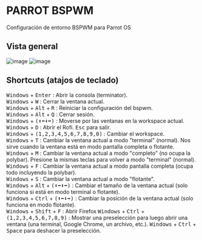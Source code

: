 # PARROT BSPWM
Configuración de entorno BSPWM para Parrot OS

## Vista general
![image](https://user-images.githubusercontent.com/73076414/127237787-caa591ca-f1c4-4379-8c29-723fce9bd9ca.png)
![image](https://user-images.githubusercontent.com/73076414/127238100-e0b5a131-4ae4-4d5e-acf3-bf04660fdc3a.png)


## Shortcuts (atajos de teclado)
<kbd>Windows</kbd> + <kbd>Enter</kbd> : Abrir la consola (terminator).  
<kbd>Windows</kbd> + <kbd>W</kbd> : Cerrar la ventana actual.  
<kbd>Windows</kbd> + <kbd>Alt</kbd> + <kbd>R</kbd> : Reiniciar la configuración del bspwm.  
<kbd>Windows</kbd> + <kbd>Alt</kbd> + <kbd>Q</kbd> : Cerrar sesión.  
<kbd>Windows</kbd> + <kbd>(⬆⬅⬇➡)</kbd> : Moverse por las ventanas en la workspace actual.  
<kbd>Windows</kbd> + <kbd>D</kbd> : Abrir el Rofi. <kbd>Esc</kbd> para salir.  
<kbd>Windows</kbd> + <kbd>(1,2,3,4,5,6,7,8,9,0)</kbd> : Cambiar el workspace.  
<kbd>Windows</kbd> + <kbd>T</kbd> : Cambiar la ventana actual a modo "terminal" (normal). Nos sirve cuando la ventana está en modo pantalla completa o flotante.  
<kbd>Windows</kbd> + <kbd>M</kbd> : Cambiar la ventana actual a modo "completo" (no ocupa la polybar). Presione la mismas teclas para volver a modo "terminal" (normal).  
<kbd>Windows</kbd> + <kbd>F</kbd> : Cambiar la ventana actual a modo pantalla completa (ocupa todo incluyendo la polybar).  
<kbd>Windows</kbd> + <kbd>S</kbd> : Cambiar la ventana actual a modo "flotante".  
<kbd>Windows</kbd> + <kbd>Alt</kbd> + <kbd>(⬆⬅⬇➡)</kbd> : Cambiar el tamaño de la ventana actual (solo funciona si está en modo terminal o flotante).  
<kbd>Windows</kbd> + <kbd>Ctrl</kbd> + <kbd>(⬆⬅⬇➡)</kbd> : Cambiar la posición de la ventana actual (solo funciona en modo flotante).  
<kbd>Windows</kbd> + <kbd>Shift</kbd> + <kbd>F</kbd> : Abrir Firefox
<kbd>Windows</kbd> + <kbd>Ctrl</kbd> + <kbd>(1,2,3,4,5,6,7,8,9)</kbd> : Mostrar una preselección para luego abrir una ventana (una terminal, Google Chrome, un archivo, etc.). <kbd>Windows</kbd> + <kbd>Ctrl</kbd> + <kbd>Space</kbd> para deshacer la preselección.  
